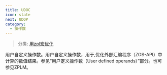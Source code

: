 ```yaml
---
title: UDOC
icon: state
next: UDOP
category:
  - 操作数
---
```


> 分类: [用zpl宏优化](/hb/operands/136/901/  "Zemax 操作数 用zpl宏优化")

用户自定义操作数。用户自定义操作数，用于,优化外部汇编程序（ZOS-API）中计算的数值结果。参见“用户定义操作数（User defined operands）”部分。也可参见ZPLM。